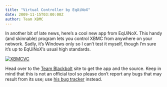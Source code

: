 ```yaml
---
title: "Virtual Controller by EqUiNoX"
date: 2009-11-15T03:00:00Z
author: Team XBMC
---
```


In another bit of late news, here’s a cool new app from EqUiNoX. This handy (and skinnable) program lets you control XBMC from anywhere on your network. Sadly, it’s Windows only so I can’t test it myself, though I’m sure it’s up to EqUiNoX’s usual high standards.

[![XBMCVC](/images/blog/XBMCVC1.webp "XBMCVC")](http://www.teamblackbolt.co.uk/projdetails.php?id=9)

Head over to the [Team Blackbolt](http://www.teamblackbolt.co.uk/projdetails.php?id=9) site to get the app and the source. Keep in mind that this is not an official tool so please don’t report any bugs that may result from its use; use [his bug tracker](https://code.google.com/archive/p/teamblackbolt-xbmcvirtualcontroller/issues) instead.
